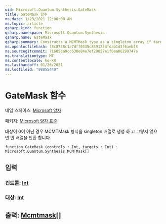 ```yaml
---
uid: Microsoft.Quantum.Synthesis.GateMask
title: GateMask 함수
ms.date: 1/23/2021 12:00:00 AM
ms.topic: article
qsharp.kind: function
qsharp.namespace: Microsoft.Quantum.Synthesis
qsharp.name: GateMask
qsharp.summary: Constructs a MCMTMask type as a singleton array if targets is not 0, otherwise returns an empty array.
ms.openlocfilehash: f8c8738c1a7dff0435c8391254fdab1d3f6aebf8
ms.sourcegitcommit: 71605ea9cc630e84e7ef29027e1f0ea06299747e
ms.translationtype: MT
ms.contentlocale: ko-KR
ms.lasthandoff: 01/26/2021
ms.locfileid: "98855440"
---
```

# <a name="gatemask-function"></a>GateMask 함수

네임 스페이스: [Microsoft 양자](xref:Microsoft.Quantum.Synthesis)

패키지: [Microsoft 양자 표준](https://nuget.org/packages/Microsoft.Quantum.Standard)


대상이 0이 아닌 경우 MCMTMask 형식을 singleton 배열로 생성 하 고 그렇지 않으면 빈 배열을 반환 합니다.

```qsharp
function GateMask (controls : Int, targets : Int) : Microsoft.Quantum.Synthesis.MCMTMask[]
```


## <a name="input"></a>입력

### <a name="controls--int"></a>컨트롤: [Int](xref:microsoft.quantum.lang-ref.int)




### <a name="targets--int"></a>대상: [Int](xref:microsoft.quantum.lang-ref.int)





## <a name="output--mcmtmask"></a>출력: [Mcmtmask](xref:Microsoft.Quantum.Synthesis.MCMTMask)[]

